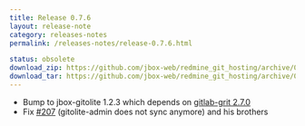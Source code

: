 ```yaml
---
title: Release 0.7.6
layout: release-note
category: releases-notes
permalink: /releases-notes/release-0.7.6.html

status: obsolete
download_zip: https://github.com/jbox-web/redmine_git_hosting/archive/0.7.6.zip
download_tar: https://github.com/jbox-web/redmine_git_hosting/archive/0.7.6.tar.gz
---
```


* Bump to jbox-gitolite 1.2.3 which depends on [gitlab-grit 2.7.0](https://github.com/gitlabhq/grit/blob/master/History.txt)
* Fix [#207](https://github.com/jbox-web/redmine_git_hosting/issues/207) (gitolite-admin does not sync anymore) and his brothers
